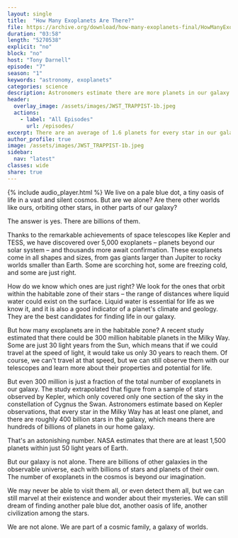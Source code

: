 ```yaml
---
layout: single
title:  "How Many Exoplanets Are There?"
file: https://archive.org/download/how-many-exoplanets-final/HowManyExoplanets_final.mp3
duration: "03:58"
length: "5270538"
explicit: "no"
block: "no"
host: "Tony Darnell"
episode: "7"
season: "1"
keywords: "astronomy, exoplanets"
categories: science
description: Astronomers estimate there are more planets in our galaxy than there are stars.  Just how many is that?  Are we likely to travel to them?
header:
  overlay_image: /assets/images/JWST_TRAPPIST-1b.jpeg
  actions:
    - label: "All Episodes"
      url: /episodes/ 
excerpt: There are an average of 1.6 planets for every star in our galaxy
author_profile: true
image: /assets/images/JWST_TRAPPIST-1b.jpeg
sidebar: 
  nav: "latest"
classes: wide
share: true
---
```


{% include audio_player.html %} 
We live on a pale blue dot, a tiny oasis of life in a vast and silent cosmos. But are we alone? Are there other worlds like ours, orbiting other stars, in other parts of our galaxy?

The answer is yes. There are billions of them.

Thanks to the remarkable achievements of space telescopes like Kepler and TESS, we have discovered over 5,000 exoplanets – planets beyond our solar system – and thousands more await confirmation. These exoplanets come in all shapes and sizes, from gas giants larger than Jupiter to rocky worlds smaller than Earth. Some are scorching hot, some are freezing cold, and some are just right.

How do we know which ones are just right? We look for the ones that orbit within the habitable zone of their stars – the range of distances where liquid water could exist on the surface. Liquid water is essential for life as we know it, and it is also a good indicator of a planet's climate and geology.  They are the best candidates for finding life in our galaxy.

But how many exoplanets are in the habitable zone? A recent study estimated that there could be 300 million habitable planets in the Milky Way. Some are just 30 light years from the Sun, which means that if we could travel at the speed of light, it would take us only 30 years to reach them. Of course, we can't travel at that speed, but we can still observe them with our telescopes and learn more about their properties and potential for life.

But even 300 million is just a fraction of the total number of exoplanets in our galaxy. The study extrapolated that figure from a sample of stars observed by Kepler, which only covered only one section of the sky in the constellation of Cygnus the Swan.  Astronomers estimate based on Kepler observations, that every star in the Milky Way has at least one planet, and there are roughly 400 billion stars in the galaxy, which means there are hundreds of billions of planets in our home galaxy.

That's an astonishing number. NASA estimates that there are at least 1,500 planets within just 50 light years of Earth.

But our galaxy is not alone. There are billions of other galaxies in the observable universe, each with billions of stars and planets of their own. The number of exoplanets in the cosmos is beyond our imagination.

We may never be able to visit them all, or even detect them all, but we can still marvel at their existence and wonder about their mysteries. We can still dream of finding another pale blue dot, another oasis of life, another civilization among the stars.

We are not alone. We are part of a cosmic family, a galaxy of worlds.
